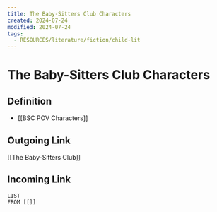 ```yaml
---
title: The Baby-Sitters Club Characters
created: 2024-07-24
modified: 2024-07-24
tags:
  - RESOURCES/literature/fiction/child-lit
---
```

# The Baby-Sitters Club Characters
## Definition
- [[BSC POV Characters]]
## Outgoing Link
[[The Baby-Sitters Club]]
## Incoming Link
```dataview
LIST
FROM [[]]
```

